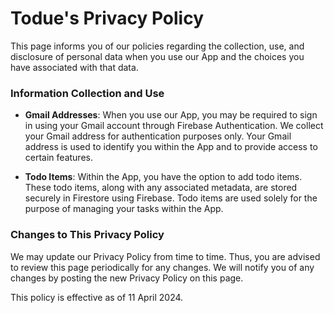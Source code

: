 # Todue's Privacy Policy

This page informs you of our policies regarding the collection, use, and disclosure of personal data when you use our App and the choices you have associated with that data.

### Information Collection and Use

- **Gmail Addresses**: When you use our App, you may be required to sign in using your Gmail account through Firebase Authentication. We collect your Gmail address for authentication purposes only. Your Gmail address is used to identify you within the App and to provide access to certain features.

- **Todo Items**: Within the App, you have the option to add todo items. These todo items, along with any associated metadata, are stored securely in Firestore using Firebase. Todo items are used solely for the purpose of managing your tasks within the App.

### Changes to This Privacy Policy
We may update our Privacy Policy from time to time. Thus, you are advised to review this page periodically for any changes. We will notify you of any changes by posting the new Privacy Policy on this page.

This policy is effective as of 11 April 2024.
